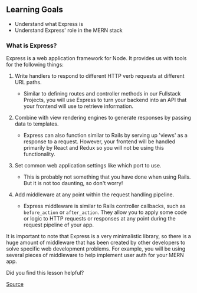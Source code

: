 ## Learning Goals

* Understand what Express is
* Understand Express' role in the MERN stack

### What is Express?

Express is a web application framework for Node. It provides us with tools for the following things:

1.  Write handlers to respond to different HTTP verb requests at different URL paths.

    - Similar to defining routes and controller methods in our Fullstack Projects, you will use Express to turn your backend into an API that your frontend will use to retrieve information.

2.  Combine with view rendering engines to generate responses by passing data to templates.

    - Express can also function similar to Rails by serving up 'views' as a response to a request. However, your frontend will be handled primarily by React and Redux so you will not be using this functionality.

3.  Set common web application settings like which port to use.

    - This is probably not something that you have done when using Rails. But it is not too daunting, so don't worry!

4.  Add middleware at any point within the request handling pipeline.

    - Express middleware is similar to Rails controller callbacks, such as `before_action` or `after_action`. They allow you to apply some code or logic to HTTP requests or responses at any point during the request pipeline of your app.

It is important to note that Express is a very minimalistic library, so there is a huge amount of middleware that has been created by other developers to solve specific web development problems. For example, you will be using several pieces of middleware to help implement user auth for your MERN app.

Did you find this lesson helpful?

[Source](https://open.appacademy.io/learn/full-stack-online/mern-stack-curriculum/express)
